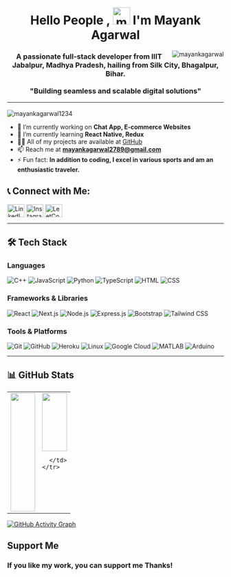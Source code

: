 <div>
  <h1 align="center">Hello People , <img src="https://fonts.gstatic.com/s/e/notoemoji/latest/1f44b_1f3fb/512.webp" height="40" width="40" alt="mayankagarwal1234" /> I'm Mayank Agarwal </h1><img align="right" src="https://user-images.githubusercontent.com/74038190/212259469-6b5a27d8-22c1-4716-9341-bef01e72dd21.jpg" alt="mayankagarwal" />
</div>
  <h3 align="center">A passionate full-stack developer from IIIT Jabalpur, Madhya Pradesh, hailing from Silk City, Bhagalpur, Bihar.<br>
  <br> "Building seamless and scalable digital solutions" <hr>
  </h3>
  
  <p align="left"> <img src="https://komarev.com/ghpvc/?username=mayankagarwal1234&label=Profile%20views&color=0e75b6&style=flat" alt="mayankagarwal1234" /> </p> 

- 🔭 I’m currently working on **Chat App, E-commerce Websites**
- 🌱 I’m currently learning **React Native, Redux**
- 👨‍💻 All of my projects are available at [GitHub](https://github.com/mayankagarwal1234)
- 📫 Reach me at **mayankagarwal2789@gmail.com**
- ⚡ Fun fact: **In addition to coding, I excel in various sports and am an enthusiastic traveler.**

## 📞 Connect with Me:
<p align="left">
<a href="https://www.linkedin.com/in/mayank-agarwal-04284a258/" target="_blank"><img align="center" src="https://raw.githubusercontent.com/rahuldkjain/github-profile-readme-generator/master/src/images/icons/Social/linked-in-alt.svg" alt="LinkedIn" height="30" width="40" /></a>
<a href="https://www.instagram.com/mayank__agarwal_/" target="_blank"><img align="center" src="https://raw.githubusercontent.com/rahuldkjain/github-profile-readme-generator/master/src/images/icons/Social/instagram.svg" alt="Instagram" height="30" width="40" /></a>
<a href="https://www.leetcode.com/mayank_agarwal_/" target="_blank"><img align="center" src="https://raw.githubusercontent.com/rahuldkjain/github-profile-readme-generator/master/src/images/icons/Social/leet-code.svg" alt="LeetCode" height="30" width="40" /></a>
</p>

---

## 🛠 Tech Stack

### Languages
![C++](https://img.shields.io/badge/C++-00599C?style=flat&logo=cplusplus&logoColor=white)
![JavaScript](https://img.shields.io/badge/JavaScript-F7DF1E?style=flat&logo=javascript&logoColor=black)
![Python](https://img.shields.io/badge/Python-3776AB?style=flat&logo=python&logoColor=white)
![TypeScript](https://img.shields.io/badge/TypeScript-3178C6?style=flat&logo=typescript&logoColor=white)
![HTML](https://img.shields.io/badge/HTML5-E34F26?style=flat&logo=html5&logoColor=white)
![CSS](https://img.shields.io/badge/CSS3-1572B6?style=flat&logo=css3&logoColor=white)

### Frameworks & Libraries
![React](https://img.shields.io/badge/React-61DAFB?style=flat&logo=react&logoColor=black)
![Next.js](https://img.shields.io/badge/Next.js-000000?style=flat&logo=nextdotjs&logoColor=white)
![Node.js](https://img.shields.io/badge/Node.js-339933?style=flat&logo=nodedotjs&logoColor=white)
![Express.js](https://img.shields.io/badge/Express.js-000000?style=flat&logo=express&logoColor=white)
![Bootstrap](https://img.shields.io/badge/Bootstrap-7952B3?style=flat&logo=bootstrap&logoColor=white)
![Tailwind CSS](https://img.shields.io/badge/Tailwind%20CSS-06B6D4?style=flat&logo=tailwindcss&logoColor=white)

### Tools & Platforms
![Git](https://img.shields.io/badge/Git-F05032?style=flat&logo=git&logoColor=white)
![GitHub](https://img.shields.io/badge/GitHub-181717?style=flat&logo=github&logoColor=white)
![Heroku](https://img.shields.io/badge/Heroku-430098?style=flat&logo=heroku&logoColor=white)
![Linux](https://img.shields.io/badge/Linux-FCC624?style=flat&logo=linux&logoColor=black)
![Google Cloud](https://img.shields.io/badge/Google%20Cloud-4285F4?style=flat&logo=googlecloud&logoColor=white)
![MATLAB](https://img.shields.io/badge/MATLAB-0076A8?style=flat&logo=mathworks&logoColor=white)
![Arduino](https://img.shields.io/badge/Arduino-00979D?style=flat&logo=arduino&logoColor=white)

---

## 📊 GitHub Stats

<div>
  <table width="100%">
    <tr>
      <td width="50%" valign="top">
        <a href="https://github.com/mayankagarwal1234">
          <img src="https://github-readme-stats.vercel.app/api/top-langs/?username=mayankagarwal1234&hide=html,css&title_color=ffffff&text_color=c9cacc&icon_color=4AB197&theme=highcontrast" width="100%" height="275px" />
        </a>
      </td>
      <td width="50%" valign="top">
        <a href="https://github.com/mayankagarwal1234">
          <img src="https://github-readme-stats.vercel.app/api?username=mayankagarwal1234&show_icons=true&line_height=27&count_private=true&title_color=ffffff&text_color=c9cacc&icon_color=4AB097&theme=highcontrast" width="100%" height="135px" />
        </a>
        <br />
      
      </td>
    </tr>
  </table>
</div>

<a href="https://github.com/mayankagarwal1234/github-readme-activity-graph">
  <img src="https://github-readme-activity-graph.vercel.app/graph?username=mayankagarwal1234&theme=high-contrast" alt="GitHub Activity Graph" />
</a>

## Support Me

<h3>If you like my work, you can support me Thanks! </h3>
